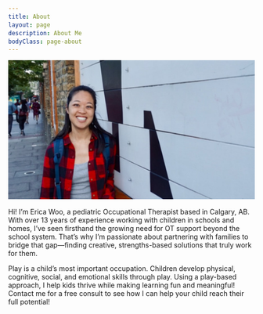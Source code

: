 ```yaml
---
title: About
layout: page
description: About Me
bodyClass: page-about
---
```


![Occupational Therapy Services](/images/about-erica.jpg)

Hi! I’m Erica Woo, a pediatric Occupational Therapist based in Calgary, AB. With over 13 years of experience working with children in schools and homes, I’ve seen firsthand the growing need for OT support beyond the school system. That’s why I’m passionate about partnering with families to bridge that gap—finding creative, strengths-based solutions that truly work for them.

Play is a child’s most important occupation. Children develop physical, cognitive, social, and emotional skills through play. Using a play-based approach, I help kids thrive while making learning fun and meaningful! Contact me for a free consult to see how I can help your child reach their full potential!
